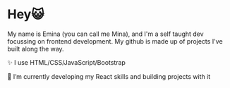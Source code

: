 <h1>Hey😺</h1>

My name is Emina (you can call me Mina), and I'm a self taught dev focussing on frontend development. My github is made up of projects I've built along the way.

✨ I use HTML/CSS/JavaScript/Bootstrap

🚀 I’m currently developing my React skills and building projects with it

